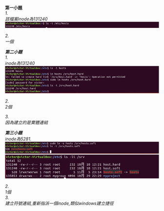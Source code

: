 <strong>第一小題</strong><br>
<em>1.<em><br>
該檔案inode為131240<br>
![1](1.jpg)<br>


<em>2.<em><br>
一個<br>




<strong>第二小題</strong><br>
<em>1.<em><br>
inode為131240<br>
![1](2.jpg)<br>


<em>2.<em><br>
2個<br>

<em>3.<em><br>
因為建立的是實體連結<br>




<strong>第三小題</strong><br>
inode為528<em>1.<em><br>
![1](3.jpg)<br>
![1](4.jpg)<br>


<em>2.<em><br>
1個<br>
<em>3.<em><br>
建立符號連結,重新指派一個inode,類似windows建立捷徑<br>